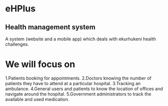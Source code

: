 # eHPlus
## Health management system


A system (website and a mobile app) which deals with ekurhukeni health challenges.

# We will focus on

1.Patients booking for appointments.
2.Doctors knowing the number of patients they have to attend at a particular hospital.
3.Tracking an ambulance.
4.General users and patients to know the location of offices and navigate around the hospital.
5.Government administrators to track the available and used medication.

